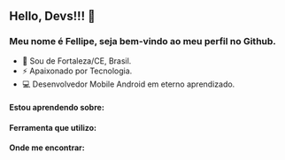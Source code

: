 ## Hello, Devs!!! 👋

### Meu nome é Fellipe, seja bem-vindo ao meu perfil no Github.

* 📍 Sou de Fortaleza/CE, Brasil.
* ⚡ Apaixonado por Tecnologia.
* 💻 Desenvolvedor Mobile Android em eterno aprendizado.

#### Estou aprendendo sobre:

#### Ferramenta que utilizo:

#### Onde me encontrar:
